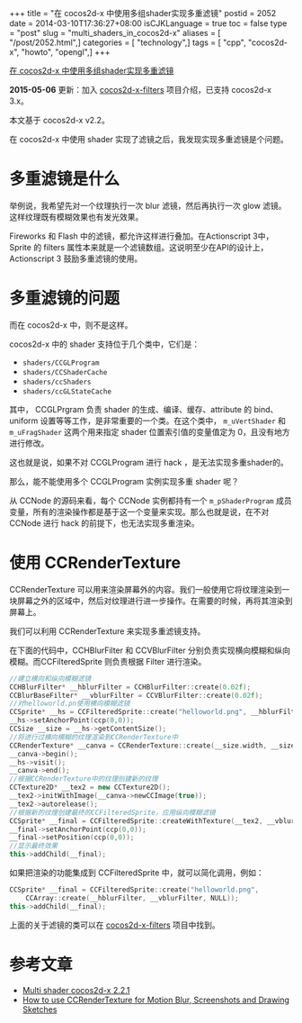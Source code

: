 +++
title = "在 cocos2d-x 中使用多组shader实现多重滤镜"
postid = 2052
date = 2014-03-10T17:36:27+08:00
isCJKLanguage = true
toc = false
type = "post"
slug = "multi_shaders_in_cocos2d-x"
aliases = [ "/post/2052.html",]
categories = [ "technology",]
tags = [ "cpp", "cocos2d-x", "howto", "opengl",]
+++


[在 cocos2d-x 中使用多组shader实现多重滤镜](https://blog.zengrong.net/post/2052.html)

**2015-05-06** 更新：加入 [cocos2d-x-filters][3] 项目介绍，已支持 cocos2d-x 3.x。


本文基于 cocos2d-x v2.2。

在 cocos2d-x 中使用 shader 实现了滤镜之后，我发现实现多重滤镜是个问题。

# 多重滤镜是什么

举例说，我希望先对一个纹理执行一次 blur 滤镜，然后再执行一次 glow 滤镜。这样纹理既有模糊效果也有发光效果。

Fireworks 和 Flash 中的滤镜，都允许这样进行叠加。在Actionscript 3中，Sprite 的 filters 属性本来就是一个滤镜数组。这说明至少在API的设计上，Actionscript 3 鼓励多重滤镜的使用。

# 多重滤镜的问题

而在 cocos2d-x 中，则不是这样。

cocos2d-x 中的 shader 支持位于几个类中，它们是：<!--more-->

* `shaders/CCGLProgram`
* `shaders/CCShaderCache`
* `shaders/ccShaders`
* `shaders/ccGLStateCache`

其中， CCGLPrgram 负责 shader 的生成、编译、缓存、attribute 的 bind、uniform 设置等等工作，是非常重要的一个类。在这个类中， `m_uVertShader` 和 `m_uFragShader` 这两个用来指定 shader 位置索引值的变量值定为 0，且没有地方进行修改。

这也就是说，如果不对 CCGLProgram 进行 hack ，是无法实现多重shader的。

那么，能不能使用多个 CCGLProgram 实例实现多重 shader 呢？

从 CCNode 的源码来看，每个 CCNode 实例都持有一个 `m_pShaderProgram` 成员变量，所有的渲染操作都是基于这一个变量来实现。那么也就是说，在不对 CCNode 进行 hack 的前提下，也无法实现多重渲染。

# 使用 CCRenderTexture

CCRenderTexture 可以用来渲染屏幕外的内容。我们一般使用它将纹理渲染到一块屏幕之外的区域中，然后对纹理进行进一步操作。在需要的时候，再将其渲染到屏幕上。

我们可以利用 CCRenderTexture 来实现多重滤镜支持。

在下面的代码中，CCHBlurFilter 和 CCVBlurFilter 分别负责实现横向模糊和纵向模糊。而CCFilteredSprite 则负责根据 Filter 进行渲染。

``` c++
//建立横向和纵向模糊滤镜
CCHBlurFilter* __hblurFilter = CCHBlurFilter::create(0.02f);
CCBlurBaseFilter* __vblurFilter = CCVBlurFilter::create(0.02f);
//对helloworld.pn使用横向模糊滤镜
CCSprite* __hs = CCFilteredSprite::create("helloworld.png", __hblurFilter);
__hs->setAnchorPoint(ccp(0,0));
CCSize __size = __hs->getContentSize();
//将进行过横向模糊的纹理渲染到CCRenderTexture中
CCRenderTexture* __canva = CCRenderTexture::create(__size.width, __size.height);
__canva->begin();
__hs->visit();
__canva->end();
//根据CCRenderTexture中的纹理创建新的纹理
CCTexture2D* __tex2 = new CCTexture2D();
__tex2->initWithImage(__canva->newCCImage(true));
__tex2->autorelease();
//根据新的纹理创建最终的CCFilteredSprite，应用纵向模糊滤镜
CCSprite* __final = CCFilteredSprite::createWithTexture(__tex2, __vblurFilter);
__final->setAnchorPoint(ccp(0,0));
__final->setPosition(ccp(0,0));
//显示最终效果
this->addChild(__final);
```

如果把渲染的功能集成到 CCFilteredSprite 中，就可以简化调用，例如：

``` c++
CCSprite* __final = CCFilteredSprite::create("helloworld.png",
	CCArray::create(__hblurFilter, __vblurFilter, NULL));
this->addChild(__final);
```

上面的关于滤镜的类可以在 [cocos2d-x-filters][3] 项目中找到。

# 参考文章

* [Multi shader cocos2d-x 2.2.1][1]
* [How to use CCRenderTexture for Motion Blur, Screenshots and Drawing Sketches][2]

[1]: http://www.cocos2d-x.org/forums/6/topics/42388
[2]: http://www.learn-cocos2d.com/2011/12/how-to-use-ccrendertexture-motion-blur-screenshots-drawing-sketches/
[3]: https://blog.zengrong.net/cocos2d-x-filters/

